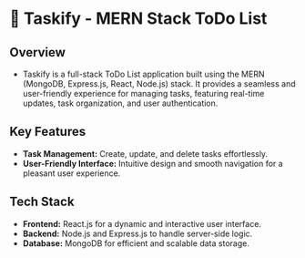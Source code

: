 # 📝 Taskify - MERN Stack ToDo List

## Overview

- Taskify is a full-stack ToDo List application built using the MERN (MongoDB, Express.js, React, Node.js) stack. It provides a seamless and user-friendly experience for managing tasks, featuring real-time updates, task organization, and user authentication.

## Key Features

- **Task Management:** Create, update, and delete tasks effortlessly.
- **User-Friendly Interface:** Intuitive design and smooth navigation for a pleasant user experience.

## Tech Stack

- **Frontend:** React.js for a dynamic and interactive user interface.
- **Backend:** Node.js and Express.js to handle server-side logic.
- **Database:** MongoDB for efficient and scalable data storage.
